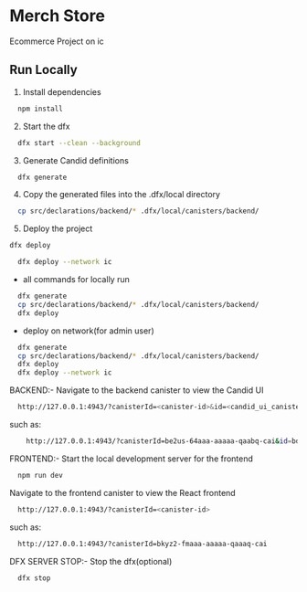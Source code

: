 # Merch Store 

Ecommerce Project on ic

## Run Locally

1. Install dependencies

```bash
  npm install
```

2. Start the dfx

```bash
  dfx start --clean --background
```

3. Generate Candid definitions

```bash
  dfx generate
```

4. Copy the generated files into the .dfx/local directory

```bash
  cp src/declarations/backend/* .dfx/local/canisters/backend/
```

5. Deploy the project

```bash
dfx deploy
```

```bash
  dfx deploy --network ic
```

- all commands for locally run

```bash
  dfx generate
  cp src/declarations/backend/* .dfx/local/canisters/backend/
  dfx deploy
```

- deploy on network(for admin user)

```bash
  dfx generate
  cp src/declarations/backend/* .dfx/local/canisters/backend/
  dfx deploy
  dfx deploy --network ic
```


BACKEND:-
Navigate to the backend canister to view the Candid UI

```bash
  http://127.0.0.1:4943/?canisterId=<canister-id>&id=<candid_ui_canister-id>
```

such as:

```bash
    http://127.0.0.1:4943/?canisterId=be2us-64aaa-aaaaa-qaabq-cai&id=bd3sg-teaaa-aaaaa-qaaba-cai
```

FRONTEND:-
Start the local development server for the frontend

```bash
  npm run dev
```

Navigate to the frontend canister to view the React frontend

```bash
  http://127.0.0.1:4943/?canisterId=<canister-id>
```

such as:

```bash
  http://127.0.0.1:4943/?canisterId=bkyz2-fmaaa-aaaaa-qaaaq-cai
```

DFX SERVER STOP:-
Stop the dfx(optional)

```bash
  dfx stop
```
